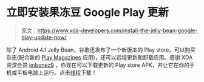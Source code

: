 # 立即安装果冻豆 Google Play 更新

> 原文：<https://www.xda-developers.com/install-the-jelly-bean-google-play-update-now/>

除了 Android 4.1 Jelly Bean，谷歌还发布了一个新版本的 Play store，可以购买杂志(配合新的 [Play Magazines](https://play.google.com/store/apps/details?id=com.google.android.apps.magazines&feature=search_result#?t=W251bGwsMSwyLDEsImNvbS5nb29nbGUuYW5kcm9pZC5hcHBzLm1hZ2F6aW5lcyJd) 应用)，还可以远程更新和卸载应用。感谢 XDA 资深会员 [imbonez9](http://forum.xda-developers.com/member.php?u=1778689) ，你现在可以下载更新的 Play store APK，并让它在你的手机或平板电脑上运行。点击[线程](http://forum.xda-developers.com/showthread.php?p=27984313)下载！
